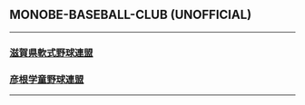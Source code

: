 ## MONOBE-BASEBALL-CLUB (UNOFFICIAL)
---
### [滋賀県軟式野球連盟](http://www13.plala.or.jp/shigassbb/)
### [彦根学童野球連盟](http://www2.hp-ez.com/hp/hikonegakudo/)
---
